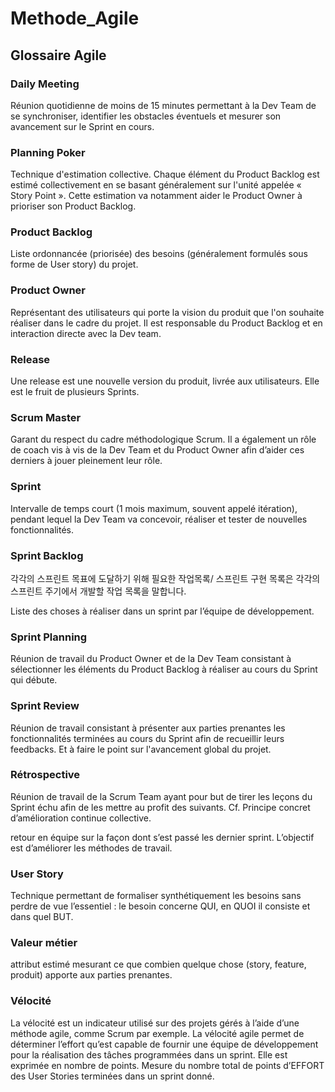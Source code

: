 # Methode_Agile
## Glossaire Agile

### Daily Meeting

Réunion quotidienne de moins de 15 minutes permettant à la Dev Team de se synchroniser, identifier les obstacles éventuels et mesurer son avancement sur le Sprint en cours.

### Planning Poker

Technique d'estimation collective. Chaque élément du Product Backlog est estimé collectivement en se basant généralement sur l'unité appelée « Story Point ». Cette estimation va notamment aider le Product Owner à prioriser son Product Backlog.

### Product Backlog 

Liste ordonnancée (priorisée) des besoins (généralement formulés sous forme de User story) du projet.

### Product Owner
Représentant des utilisateurs qui porte la vision du produit que l'on souhaite réaliser dans le cadre du projet. Il est responsable du Product Backlog et en interaction directe avec la Dev team.

### Release
Une release est une nouvelle version du produit, livrée aux utilisateurs. Elle est le fruit de plusieurs Sprints.

### Scrum Master
Garant du respect du cadre méthodologique Scrum. Il a également un rôle de coach vis à vis de la Dev Team et du Product Owner afin d’aider ces derniers à jouer pleinement leur rôle.

### Sprint
Intervalle de temps court (1 mois maximum, souvent appelé itération), pendant lequel la Dev Team va concevoir, réaliser et tester de nouvelles fonctionnalités.

### Sprint Backlog
각각의 스프린트 목표에 도달하기 위해 필요한 작업목록/
스프린트 구현 목록은 각각의 스프린트 주기에서 
개발할 작업 목록을 말합니다. 

Liste des choses à réaliser dans un sprint par l’équipe de développement.

### Sprint Planning
Réunion de travail du Product Owner et de la Dev Team consistant à sélectionner les éléments du Product Backlog à réaliser au cours du Sprint qui débute.

### Sprint Review
 Réunion de travail consistant à présenter aux parties prenantes les fonctionnalités terminées au cours du Sprint afin de recueillir leurs feedbacks. Et à faire le point sur l'avancement global du projet.

### Rétrospective
 Réunion de travail de la Scrum Team ayant pour but de tirer les leçons du Sprint échu afin de les mettre au profit des suivants. Cf. Principe concret d’amélioration continue collective.
 
 retour en équipe sur la façon dont s’est passé les dernier sprint. L’objectif est d’améliorer les méthodes de travail.

### User Story
 Technique permettant de formaliser synthétiquement les besoins sans perdre de vue l’essentiel : le besoin concerne QUI, en QUOI il consiste et dans quel BUT.

### Valeur métier

 attribut estimé mesurant ce que combien quelque chose (story, feature, produit) apporte aux parties prenantes.
 
### Vélocité

La vélocité est un indicateur utilisé sur des projets gérés à l’aide d’une méthode agile, comme Scrum par exemple. La vélocité agile permet de déterminer l’effort qu’est capable de fournir une équipe de développement pour la réalisation des tâches programmées dans un sprint. Elle est exprimée en nombre de points.
Mesure du nombre total de points d’EFFORT des User Stories terminées dans un sprint donné.
